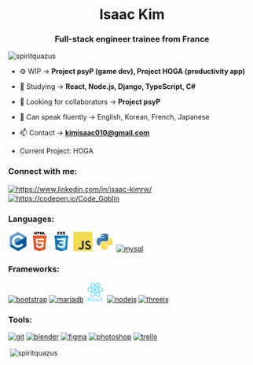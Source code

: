 <h1 align="center">Isaac Kim</h1>
<h3 align="center">Full-stack engineer trainee from France</h3>

<p align="left"> <img src="https://komarev.com/ghpvc/?username=spiritquazus&label=Profile%20views&color=0e75b6&style=flat" alt="spiritquazus" /> </p>

- ⚙️ WIP -> **Project psyP (game dev), Project HOGA (productivity app)**

- 📖 Studying -> **React, Node.js, Django, TypeScript, C#**

- 🤝 Looking for collaborators -> **Project psyP**

- 💬 Can speak fluently -> English, Korean, French, Japanese

- 📫 Contact -> **kimisaac010@gmail.com**

- Current Project: HOGA

<a href="https://github.com/user-attachments/assets/7db7f4ef-0a82-449b-8770-80f065fea03d"></a>


<h3 align="left">Connect with me:</h3>
<p align="left">
<a href="https://linkedin.com/in/https://www.linkedin.com/in/isaac-kimrw/" target="blank"><img align="center" src="https://raw.githubusercontent.com/rahuldkjain/github-profile-readme-generator/master/src/images/icons/Social/linked-in-alt.svg" alt="https://www.linkedin.com/in/isaac-kimrw/" height="30" width="40" /></a>
<a href="https://codepen.io/Code_Goblin" target="blank"><img align="center" src="https://pbs.twimg.com/profile_images/1701405088516841472/eq4HCVCf_400x400.png" alt="https://codepen.io/Code_Goblin" height="40" width="40" /></a>
</p>


<h3 align="left">Languages:</h3>
<a href="https://www.cprogramming.com/" target="blank" rel="noreferrer"><img src="https://raw.githubusercontent.com/devicons/devicon/master/icons/c/c-original.svg" alt="c" width="40" height="40"/></a> 
<a href="https://www.w3.org/html/" target="blank" rel="noreferrer"><img src="https://raw.githubusercontent.com/devicons/devicon/master/icons/html5/html5-original-wordmark.svg" alt="html5" width="40" height="40"/></a> 
<a href="https://www.w3schools.com/css/" target="blank" rel="noreferrer"><img src="https://raw.githubusercontent.com/devicons/devicon/master/icons/css3/css3-original-wordmark.svg" alt="css3" width="40" height="40"/></a> 
<a href="https://developer.mozilla.org/en-US/docs/Web/JavaScript" target="blank" rel="noreferrer"><img src="https://raw.githubusercontent.com/devicons/devicon/master/icons/javascript/javascript-original.svg" alt="javascript" width="40" height="40"/></a>  
<a href="https://www.python.org" target="blank" rel="noreferrer"><img src="https://raw.githubusercontent.com/devicons/devicon/master/icons/python/python-original.svg" alt="python" width="40" height="40"/></a> 
<a href="https://www.mysql.com/" target="blank" rel="noreferrer"><img src="https://www.svgrepo.com/show/331760/sql-database-generic.svg" alt="mysql" width="40" height="40"/></a> 
</p>

<h3 align="left">Frameworks:</h3>
<a href="https://getbootstrap.com" target="blank" rel="noreferrer"><img src="https://camo.githubusercontent.com/b872b9ada0c2c3d373bbb0c356eb4af353127335fc3d2e611964433864ab4de1/68747470733a2f2f676574626f6f7473747261702e636f6d2f646f63732f352e322f6173736574732f6272616e642f626f6f7473747261702d6c6f676f2d736861646f772e706e67" alt="bootstrap" width="40" height="40"/></a> 
<a href="https://mariadb.org/" target="blank" rel="noreferrer"><img src="https://www.svgrepo.com/show/354037/mariadb-icon.svg" alt="mariadb" width="40" height="40"/></a>
<a href="https://reactjs.org/" target="blank" rel="noreferrer"><img src="https://raw.githubusercontent.com/devicons/devicon/master/icons/react/react-original-wordmark.svg" alt="react" width="40" height="40"/></a>
<a href="https://nodejs.org" target="blank" rel="noreferrer"><img src="https://www.svgrepo.com/show/378837/node.svg" alt="nodejs" width="40" height="40"/></a>  
<a href="https://threejs.org/" target="blank" rel="noreferrer"><img src="https://global.discourse-cdn.com/standard17/uploads/threejs/optimized/2X/e/e4f86d2200d2d35c30f7b1494e96b9595ebc2751_2_496x500.png" alt="threejs" width="40" height="40"/></a>  

<h3 align="left">Tools:</h3>
<p align="left"> 
<a href="https://git-scm.com/" target="blank" rel="noreferrer"><img src="https://www.vectorlogo.zone/logos/git-scm/git-scm-icon.svg" alt="git" width="40" height="40"/></a> 
<a href="https://www.blender.org/" target="blank" rel="noreferrer"><img src="https://download.blender.org/branding/community/blender_community_badge_white.svg" alt="blender" width="40" height="40"/></a> 
<a href="https://www.figma.com/" target="blank" rel="noreferrer"><img src="https://www.vectorlogo.zone/logos/figma/figma-icon.svg" alt="figma" width="40" height="40"/></a> 
<a href="https://www.photoshop.com/en" target="blank" rel="noreferrer"><img src="https://www.svgrepo.com/show/373968/photoshop.svg" alt="photoshop" width="40" height="40"/></a>
<a href="https://trello.com/platforms" target="blank" rel="noreferrer"><img src="https://www.svgrepo.com/show/475688/trello-color.svg" alt="trello" width="40" height="40"/></a>



<p>&nbsp;<img align="center" src="https://github-readme-stats.vercel.app/api?username=spiritquazus&show_icons=true&locale=en" alt="spiritquazus" /></p>


